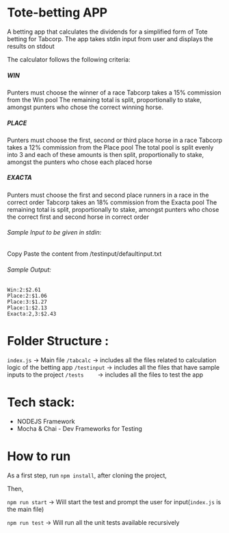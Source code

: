 # Tote-betting APP
A betting app that calculates the dividends for a simplified form of Tote betting for
Tabcorp.  The app takes stdin input from user and displays the results on stdout

The calculator follows the following criteria:


##### WIN
Punters must choose the winner of a race
Tabcorp takes a 15% commission from the Win pool
The remaining total is split, proportionally to stake, amongst punters who chose the correct winning horse.


##### PLACE
Punters must choose the first, second or third place horse in a race
Tabcorp takes a 12% commission from the Place pool
The total pool is split evenly into 3 and each of these amounts is then split, proportionally to stake,
amongst the punters who chose each placed horse


##### EXACTA
Punters must choose the first and second place runners in a race in the correct order
Tabcorp takes an 18% commission from the Exacta pool
The remaining total is split, proportionally to stake, amongst punters who chose the correct first and
second horse in correct order

###### Sample Input to be given in stdin:
Copy Paste the content from /testinput/defaultinput.txt


###### Sample Output:
```
Win:2:$2.61
Place:2:$1.06
Place:3:$1.27
Place:1:$2.13
Exacta:2,3:$2.43
```

# Folder Structure :
`index.js`   -> Main file
`/tabcalc`   -> includes all the files related to calculation logic of the betting app
`/testinput` -> includes all the files that have sample inputs to the project
`/tests    ` -> includes all the files to test the app

# Tech stack:
- NODEJS Framework
- Mocha & Chai - Dev Frameworks for Testing


# How to run

As a first step, run `npm install`, after cloning the project,


Then,


`npm run start`     -> Will start the test and prompt the user for input(`index.js` is the main file)


`npm run test`      -> Will run all the unit tests available recursively
